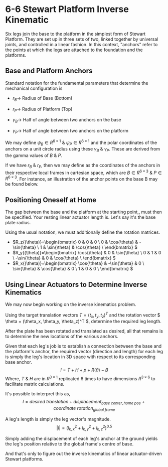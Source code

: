 # 6-6 Stewart Platform Inverse Kinematic

Six legs join the base to the platform in the simplest form of Stewart Platform. They are set up in three sets of two, linked together by universal joints, and controlled in a linear fashion. In this context, "anchors" refer to the points at which the legs are attached to the foundation and the platforms.

## Base and Platform Anchors

Standard notation for the fundamental parameters that determine the mechanical configuration is

- $r_B\to$ Radius of Base (Bottom)

- $r_P\to$ Radius of Platform (Top)

- $\gamma_B\to$ Half of angle between two anchors on the base

- $\gamma_P\to$ Half of angle between two anchors on the platform

We may define $\psi_B \in R^{6 \times 1} ~ \& ~ \psi_P\in R^{6 \times 1}$ and the polar coordinates of the anchors on a unit circle radius using these $\gamma_B ~\& ~ \gamma_P$. These are derived from the gamma values of $B ~\&~ P$.

If we have $r_B~\&~ r_P$, then we may define as the coordinates of the anchors in their respective local frames in cartesian space, which are $B \in R^{6 \times 3} ~ \& ~ P\in R^{6 \times 3}$. For instance, an illustration of the anchor points on the base B may be found below.

## Positioning Oneself at Home

The gap between the base and the platform at the starting point,, must then be specified. Your resting linear actuator length is. Let's say it's the base plate radius.

Using the usual notation, we must additionally define the rotation matrices.

- $R_z{(\theta)}=\begin{bmatrix}
  0 & 0 & 0 \\
  0 & \cos{\theta} & -\sin{\theta} \\
  1 & \sin{\theta} & \cos{\theta} \\
  \end{bmatrix} $
- $R_y{(\theta)}=\begin{bmatrix}
  \cos{\theta} & 0 & \sin{\theta} \\
  0 & 1 & 0 \\
  -\sin{\theta} & 0 & \cos{\theta} \\
  \end{bmatrix} $
- $R_x{(\theta)}=\begin{bmatrix}
  \cos{\theta} & -\sin{\theta} & 0 \\
  \sin{\theta} & \cos{\theta} & 0 \\
  1 & 0 & 0 \\
  \end{bmatrix} $


## Using Linear Actuators to Determine Inverse Kinematics

We may now begin working on the inverse kinematics problem.

Using the target translation vectors $T = (t_x,t_y,t_z)^T$ and the rotation vector $ \theta = (\theta_x, \theta_y, \theta_z)^T $, determine the required leg length.

After the plate has been rotated and translated as desired, all that remains is to determine the new locations of the various anchors.

Given that each leg's job is to establish a connection between the base and the platform's anchor, the required vector (direction and length) for each leg is simply the leg's location in 3D space with respect to its corresponding base anchor.
$$l = T+H+p+R(\theta)-B$$
Where, $T~ \& ~H$ are in $R^{3 \times 1}$ replicated 6 times to have dimensions $R^{3 \times 6}$ to facilitate matrix calculations.

It's possible to interpret this as,
$$l = desired~translation+displacement_{base~center,home~pos}+ coordinate~rotation_{global~frame}$$

A leg's length is simply the leg vector's magnitude.
$$|l| = (l_{k,x}^2+l_{k,y}^2+l_{k,z}^2)^{0.5}$$

Simply adding the displacement of each leg's anchor at the ground yields the leg's position relative to the global frame's centre of base.

And that's only to figure out the inverse kinematics of linear actuator-driven Stewart platforms.
